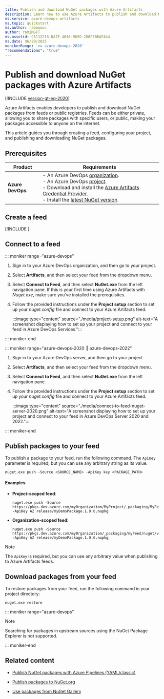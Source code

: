 ```yaml
---
title: Publish and download NuGet packages with Azure Artifacts
description: Learn how to use Azure Artifacts to publish and download NuGet packages.
ms.service: azure-devops-artifacts
ms.topic: quickstart
ms.author: rabououn
author: ramiMSFT
ms.assetid: C5112218-DA7E-4016-986D-2D0F70DAFA44
ms.date: 06/20/2025
monikerRange: '>= azure-devops-2020'
"recommendations": "true"
---
```


# Publish and download NuGet packages with Azure Artifacts

[!INCLUDE [version-gt-eq-2020](../includes/version-gt-eq-2020.md)]

Azure Artifacts enables developers to publish and download NuGet packages from feeds or public registries. Feeds can be either private, allowing you to share packages with specific users, or public, making your packages accessible to anyone on the internet.

This article guides you through creating a feed, configuring your project, and publishing and downloading NuGet packages.

## Prerequisites

| **Product**        | **Requirements**   |
|--------------------|--------------------|
| **Azure DevOps**   | - An Azure DevOps [organization](../organizations/accounts/create-organization.md).<br>- An Azure DevOps [project](../organizations/projects/create-project.md).<br> - Download and install the [Azure Artifacts Credential Provider](https://github.com/microsoft/artifacts-credprovider).<br> - Install the [latest NuGet version](https://www.nuget.org/downloads). |

## Create a feed

[!INCLUDE [](includes/create-feed.md)]

## Connect to a feed

::: moniker range="azure-devops"

1. Sign in to your Azure DevOps organization, and then go to your project.

1. Select **Artifacts**, and then select your feed from the dropdown menu.

1. Select **Connect to Feed**, and then select **NuGet.exe** from the left navigation pane. If this is your first time using Azure Artifacts with *Nuget.exe*, make sure you've installed the prerequisites.

1. Follow the provided instructions under the **Project setup** section to set up your *nuget.config* file and connect to your Azure Artifacts feed.

    :::image type="content" source="./media/project-setup.png" alt-text="A screenshot displaying how to set up your project and connect to your feed in Azure DevOps Services.":::

::: moniker-end

::: moniker range="azure-devops-2020 || azure-devops-2022"

1. Sign in to your Azure DevOps server, and then go to your project.

1. Select **Artifacts**, and then select your feed from the dropdown menu.

1. Select **Connect to Feed**, and then select **NuGet.exe** from the left navigation pane.

1. Follow the provided instructions under the **Project setup** section to set up your *nuget.config* file and connect to your Azure Artifacts feed.

    :::image type="content" source="./media/connect-to-feed-nuget-server-2020.png" alt-text="A screenshot displaying how to set up your project and connect to your feed in Azure DevOps Server 2020 and 2022.":::

::: moniker-end

## Publish packages to your feed

To publish a package to your feed, run the following command. The `ApiKey` parameter is required, but you can use any arbitrary string as its value.

```CLI
nuget.exe push -Source <SOURCE_NAME> -ApiKey key <PACKAGE_PATH>
```

#### Examples

- **Project-scoped feed**:

    ```CLI
    nuget.exe push -Source https://pkgs.dev.azure.com/myOrganization/MyProject/_packaging/MyFeed/nuget/v3/index.json -ApiKey AZ release/myDemoPackage.1.0.0.nupkg
    ```

- **Organization-scoped feed**:

    ```CLI
    nuget.exe push -Source https://pkgs.dev.azure.com/myOrganization/_packaging/myFeed/nuget/v3/index.json -ApiKey AZ release/myDemoPackage.1.0.0.nupkg
    ```

> [!NOTE]
> The `ApiKey` is required, but you can use any arbitrary value when publishing to Azure Artifacts feeds.

## Download packages from your feed

To restore packages from your feed, run the following command in your project directory:

```CLI
nuget.exe restore
```

::: moniker range="azure-devops"

> [!NOTE]
> Searching for packages in upstream sources using the NuGet Package Explorer is not supported.

::: moniker-end

## Related content

- [Publish NuGet packages with Azure Pipelines (YAML/classic)](../pipelines/artifacts/nuget.md)

- [Publish packages to NuGet.org](nuget/publish-to-nuget-org.md)

- [Use packages from NuGet Gallery](nuget/upstream-sources.md)
